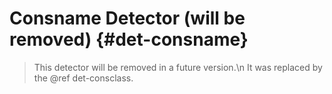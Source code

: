 # Consname Detector (will be removed) {#det-consname}
> This detector will be removed in a future version.\n
> It was replaced by the @ref det-consclass.
